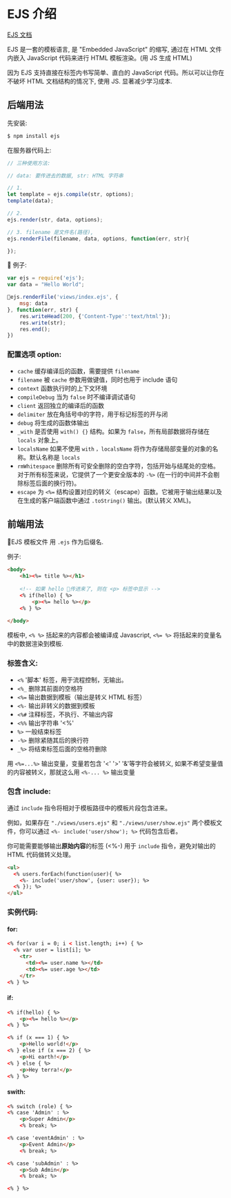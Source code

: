 # EJS 介绍

[EJS 文档](https://ejs.bootcss.com/)



EJS 是一套的模板语言, 是 "Embedded JavaScript" 的缩写, 通过在 HTML 文件内嵌入 JavaScript 代码来进行 HTML 模板渲染。(用 JS 生成 HTML)

因为 EJS 支持直接在标签内书写简单、直白的 JavaScript 代码。所以可以让你在不破坏 HTML 文档结构的情况下, 使用 JS.  显著减少学习成本.

## 后端用法

先安装:

``` bash
$ npm install ejs
```

在服务器代码上:

``` js
// 三种使用方法:

// data: 要传进去的数据, str: HTML 字符串

// 1. 
let template = ejs.compile(str, options);
template(data);

// 2.
ejs.render(str, data, options);

// 3. filename 是文件名(路径), 
ejs.renderFile(filename, data, options, function(err, str){

});
```

例子:

``` js
var ejs = require('ejs');
var data = "Hello World";

ejs.renderFile('views/index.ejs', {
    msg: data
}, function(err, str) {
    res.writeHead(200, {'Content-Type':'text/html'});
    res.write(str);
    res.end();
})
```

### 配置选项 option:

* `cache` 缓存编译后的函数，需要提供 `filename`
* `filename` 被 `cache` 参数用做键值，同时也用于 include 语句
* `context` 函数执行时的上下文环境
* `compileDebug` 当为 `false` 时不编译调试语句
* `client` 返回独立的编译后的函数
* `delimiter` 放在角括号中的字符，用于标记标签的开与闭
* `debug` 将生成的函数体输出
* `_with` 是否使用 `with() {}` 结构。如果为 `false`，所有局部数据将存储在 `locals` 对象上。
* `localsName` 如果不使用 `with` `，localsName` 将作为存储局部变量的对象的名称。默认名称是 `locals`
* `rmWhitespace` 删除所有可安全删除的空白字符，包括开始与结尾处的空格。对于所有标签来说，它提供了一个更安全版本的 `-%>` (在一行的中间并不会剔除标签后面的换行符)。
* `escape` 为 `<%=` 结构设置对应的转义（escape）函数。它被用于输出结果以及在生成的客户端函数中通过 `.toString()` 输出。(默认转义 XML)。


## 前端用法

EJS 模板文件 用 `.ejs` 作为后缀名.

例子:

``` html
<body>
    <h1><%= title %></h1>
    
    <!-- 如果 hello 传进来了, 则在 <p> 标签中显示 -->
    <% if(hello) { %>
        <p><%= hello %></p>
    <% } %>
    
</body>
```

模板中, `<% %>` 括起来的内容都会被编译成 Javascript, `<%= %>` 将括起来的变量名中的数据渲染到模板.

### 标签含义:

* `<%` '脚本' 标签，用于流程控制，无输出。
* `<%_` 删除其前面的空格符
* `<%=` 输出数据到模板（输出是转义 HTML 标签）
* `<%-` 输出非转义的数据到模板
* `<%#` 注释标签，不执行、不输出内容
* `<%%` 输出字符串 '<%'
* `%>` 一般结束标签
* `-%>` 删除紧随其后的换行符
* `_%>` 将结束标签后面的空格符删除

用 `<%=...%>` 输出变量，变量若包含 '<' '>' '&'等字符会被转义, 如果不希望变量值的内容被转义，那就这么用 `<%-... %>` 输出变量

###  包含 include:

通过 `include` 指令将相对于模板路径中的模板片段包含进来。

例如，如果存在 `"./views/users.ejs"` 和 `"./views/user/show.ejs"` 两个模板文件，你可以通过 `<%- include('user/show'); %>` 代码包含后者。

你可能需要能够输出**原始内容**的标签 (<%-) 用于 `include` 指令，避免对输出的 HTML 代码做转义处理。

``` html
<ul>
  <% users.forEach(function(user){ %>
    <%- include('user/show', {user: user}); %>
  <% }); %>
</ul>
```

### 实例代码:

#### for:

``` html
<% for(var i = 0; i < list.length; i++) { %>
  <% var user = list[i]; %>
    <tr>
      <td><%= user.name %></td>
      <td><%= user.age %></td>
    </tr>
<% } %>
```

#### if:

``` html
<% if(hello) { %>
    <p><%= hello %></p>
<% } %>
```

``` html
<% if (x === 1) { %>
    <p>Hello world!</p>
<% } else if (x === 2) { %>
    <p>Hi earth!</p>
<% } else { %>
    <p>Hey terra!</p>
<% } %>
```

#### swith:

``` html
<% switch (role) { %>
<% case 'Admin' : %>
    <p>Super Admin</p>
    <% break; %>

<% case 'eventAdmin' : %>
    <p>Event Admin</p>
    <% break; %>

<% case 'subAdmin' : %>
    <p>Sub Admin</p>
    <% break; %>

<% } %>
```
